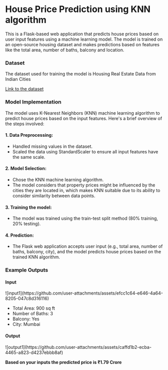 <h1>House Price Prediction using KNN algorithm</h1>
This is a Flask-based web application that predicts house prices based on user input features using a machine learning model. The model is trained on an open-source housing dataset and makes predictions based on features like the total area, number of baths, balcony and location.

<h3>Dataset</h3>
<p>The dataset used for training the model is Housing Real Estate Data from Indian Cities</p>
<a href="https://www.kaggle.com/datasets/rakkesharv/real-estate-data-from-7-indian-cities">Link to the dataset</a>  

<h3>Model Implementation</h3>
<p>The model uses K-Nearest Neighbors (KNN) machine learning algorithm to predict house prices based on the input features. Here's a brief overview of the steps involved:</p>

<h4>1. Data Preprocessing:</h4>
<ul>
  <li>Handled missing values in the dataset.</li>
  <li>Scaled the data using StandardScaler to ensure all input features have the same scale.</li>
</ul>

<h4>2. Model Selection:</h4>
<ul>
  <li>Chose the KNN machine learning algorithm.</li>
  <li>The model considers that property prices might be influenced by the cities they are located in, which makes KNN suitable due to its ability to consider similarity between data points.</li>
</ul>

<h4>3. Training the model:</h4>
<ul>
  <li>The model was trained using the train-test split method (80% training, 20% testing).</li>
</ul>

<h4>4. Prediction:</h4>
<ul>
  <li>The Flask web application accepts user input (e.g., total area, number of baths, balcony, city), and the model predicts house prices based on the trained KNN algorithm.</li>
</ul>

<h3>Example Outputs</h3>
<h4>Input</h4>
![input1](https://github.com/user-attachments/assets/efcc1c64-e646-4a64-8205-047c8d316116)
<ul>
  <li>Total Area: 900 sq ft</li>
  <li>Number of Baths: 3</li>
  <li>Balcony: Yes</li>
  <li>City: Mumbai</li>
</ul>
<h4>Output</h4>
![output1](https://github.com/user-attachments/assets/caffd1b2-ecba-4465-a823-d4237ebbb8af)

<b>Based on your inputs the predicted price is ₹1.79 Crore</b>
